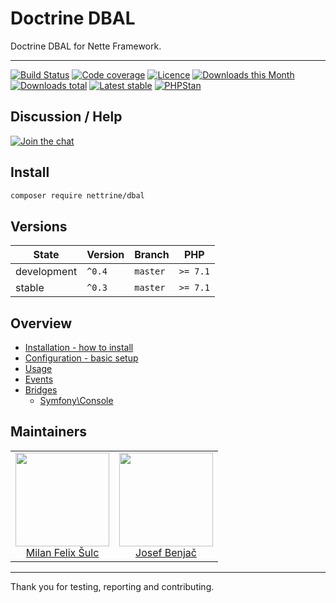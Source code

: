 # Doctrine DBAL

Doctrine DBAL for Nette Framework.

-----

[![Build Status](https://img.shields.io/travis/nettrine/dbal.svg?style=flat-square)](https://travis-ci.org/nettrine/dbal)
[![Code coverage](https://img.shields.io/coveralls/nettrine/dbal.svg?style=flat-square)](https://coveralls.io/r/nettrine/dbal)
[![Licence](https://img.shields.io/packagist/l/nettrine/dbal.svg?style=flat-square)](https://packagist.org/packages/nettrine/dbal)
[![Downloads this Month](https://img.shields.io/packagist/dm/nettrine/dbal.svg?style=flat-square)](https://packagist.org/packages/nettrine/dbal)
[![Downloads total](https://img.shields.io/packagist/dt/nettrine/dbal.svg?style=flat-square)](https://packagist.org/packages/nettrine/dbal)
[![Latest stable](https://img.shields.io/packagist/v/nettrine/dbal.svg?style=flat-square)](https://packagist.org/packages/nettrine/dbal)
[![PHPStan](https://img.shields.io/badge/PHPStan-enabled-brightgreen.svg?style=flat-square)](https://github.com/phpstan/phpstan)

## Discussion / Help

[![Join the chat](https://img.shields.io/gitter/room/nettrine/nettrine.svg?style=flat-square)](http://bit.ly/nettrine)

## Install

```sh
composer require nettrine/dbal
```

## Versions

| State       | Version     | Branch   | PHP      |
|-------------|-------------|----------|----------|
| development | `^0.4`      | `master` | `>= 7.1` |
| stable      | `^0.3`      | `master` | `>= 7.1` |

## Overview

- [Installation - how to install](https://github.com/nettrine/dbal/blob/master/.docs/#installation)
- [Configuration - basic setup](https://github.com/nettrine/dbal/blob/master/.docs/#configuration)
- [Usage](https://github.com/nettrine/dbal/blob/master/.docs/#usage)
- [Events](https://github.com/nettrine/dbal/blob/master/.docs/#events)
- [Bridges](https://github.com/nettrine/dbal/blob/master/.docs/#bridges)
    - [Symfony\Console](https://github.com/nettrine/dbal/blob/master/.docs/#symfony-console)

## Maintainers

<table>
  <tbody>
    <tr>
      <td align="center">
        <a href="https://github.com/f3l1x">
            <img width="150" height="150" src="https://avatars2.githubusercontent.com/u/538058?v=3&s=150">
        </a>
        </br>
        <a href="https://github.com/f3l1x">Milan Felix Šulc</a>
      </td>
      <td align="center">
        <a href="https://github.com/benijo">
            <img width="150" height="150" src="https://avatars3.githubusercontent.com/u/6731626?v=3&s=150">
        </a>
        </br>
        <a href="https://github.com/benijo">Josef Benjač</a>
      </td>
    </tr>
  </tbody>
</table>

---

Thank you for testing, reporting and contributing.
